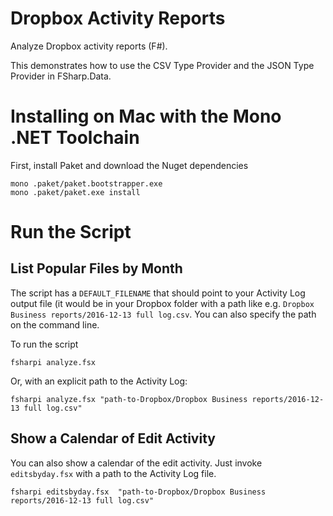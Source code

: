 # Dropbox Activity Reports
Analyze Dropbox activity reports (F#).

This demonstrates how to use the CSV Type Provider and the JSON Type
Provider in FSharp.Data.

# Installing on Mac with the Mono .NET Toolchain

First, install Paket and download the Nuget dependencies

    mono .paket/paket.bootstrapper.exe
    mono .paket/paket.exe install


# Run the Script

## List Popular Files by Month
The script has a `DEFAULT_FILENAME` that should point to your 
Activity Log output file (it would be in your Dropbox folder with a path like e.g.
`Dropbox Business reports/2016-12-13 full log.csv`.
You can also specify the path on the command line.

To run the script

    fsharpi analyze.fsx
	
Or, with an explicit path to the Activity Log:

    fsharpi analyze.fsx "path-to-Dropbox/Dropbox Business reports/2016-12-13 full log.csv"


## Show a Calendar of Edit Activity
You can also show a calendar of the edit activity. Just invoke
`editsbyday.fsx` with a path to the Activity Log file.

    fsharpi editsbyday.fsx  "path-to-Dropbox/Dropbox Business reports/2016-12-13 full log.csv"


